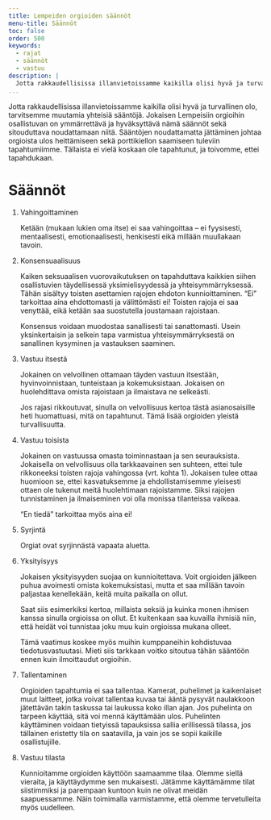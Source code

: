 ```yaml
---
title: Lempeiden orgioiden säännöt
menu-title: Säännöt
toc: false
order: 500
keywords:
  - rajat
  - säännöt
  - vastuu
description: |
  Jotta rakkaudellisissa illanvietoissamme kaikilla olisi hyvä ja turvallinen olo, tarvitsemme muutamia yhteisiä sääntöjä.
...
```


Jotta rakkaudellisissa illanvietoissamme kaikilla olisi hyvä ja turvallinen olo, tarvitsemme muutamia yhteisiä sääntöjä.
Jokaisen Lempeisiin orgioihin osallistuvan on ymmärrettävä ja hyväksyttävä nämä säännöt sekä sitouduttava noudattamaan niitä.
Sääntöjen noudattamatta jättäminen johtaa orgioista ulos heittämiseen sekä porttikiellon saamiseen tuleviin tapahtumiimme.
Tällaista ei vielä koskaan ole tapahtunut, ja toivomme, ettei tapahdukaan.

# Säännöt

1.  Vahingoittaminen

    Ketään (mukaan lukien oma itse) ei saa vahingoittaa – ei fyysisesti, mentaalisesti, emotionaalisesti, henkisesti eikä millään muullakaan tavoin.

2.  Konsensuaalisuus

    Kaiken seksuaalisen vuorovaikutuksen on tapahduttava kaikkien siihen osallistuvien täydellisessä yksimielisyydessä ja yhteisymmärryksessä.
    Tähän sisältyy toisten asettamien rajojen ehdoton kunnioittaminen.
    “Ei” tarkoittaa aina ehdottomasti ja välittömästi ei!
    Toisten rajoja ei saa venyttää, eikä ketään saa suostutella joustamaan rajoistaan.

    Konsensus voidaan muodostaa sanallisesti tai sanattomasti.
    Usein yksinkertaisin ja selkein tapa varmistua yhteisymmärryksestä on sanallinen kysyminen ja vastauksen saaminen.

3.  Vastuu itsestä

    Jokainen on velvollinen ottamaan täyden vastuun itsestään, hyvinvoinnistaan, tunteistaan ja kokemuksistaan.
    Jokaisen on huolehdittava omista rajoistaan ja ilmaistava ne selkeästi.

    Jos rajasi rikkoutuvat, sinulla on velvollisuus kertoa tästä asianosaisille heti huomattuasi, mitä on tapahtunut.
    Tämä lisää orgioiden yleistä turvallisuutta.

4.  Vastuu toisista

    Jokainen on vastuussa omasta toiminnastaan ja sen seurauksista.
    Jokaisella on velvollisuus olla tarkkaavainen sen suhteen, ettei tule rikkoneeksi toisten rajoja vahingossa (vrt. kohta 1).
    Jokaisen tulee ottaa huomioon se, ettei kasvatuksemme ja ehdollistamisemme yleisesti ottaen ole tukenut meitä huolehtimaan rajoistamme.
    Siksi rajojen tunnistaminen ja ilmaiseminen voi olla monissa tilanteissa vaikeaa.

    “En tiedä” tarkoittaa myös aina ei!

5.  Syrjintä

    Orgiat ovat syrjinnästä vapaata aluetta.

6.  Yksityisyys

    Jokaisen yksityisyyden suojaa on kunnioitettava.
    Voit orgioiden jälkeen puhua avoimesti omista kokemuksistasi, mutta et saa millään tavoin paljastaa kenellekään, keitä muita paikalla on ollut.

    Saat siis esimerkiksi kertoa, millaista seksiä ja kuinka monen ihmisen kanssa sinulla orgioissa on ollut.
    Et kuitenkaan saa kuvailla ihmisiä niin, että heidät voi tunnistaa joku muu kuin orgioissa mukana olleet.

    Tämä vaatimus koskee myös muihin kumppaneihin kohdistuvaa tiedotusvastuutasi.
    Mieti siis tarkkaan voitko sitoutua tähän sääntöön ennen kuin ilmoittaudut orgioihin.

7.  Tallentaminen

    Orgioiden tapahtumia ei saa tallentaa.
    Kamerat, puhelimet ja kaikenlaiset muut laitteet, jotka voivat tallentaa kuvaa tai ääntä pysyvät naulakkoon jätettävän takin taskussa tai laukussa koko illan ajan.
    Jos puhelinta on tarpeen käyttää, sitä voi mennä käyttämään ulos.
    Puhelinten käyttäminen voidaan tietyissä tapauksissa sallia erillisessä tilassa, jos tällainen eristetty tila on saatavilla, ja vain jos se sopii kaikille osallistujille.

8.  Vastuu tilasta

    Kunnioitamme orgioiden käyttöön saamaamme tilaa.
    Olemme siellä vieraita, ja käyttäydymme sen mukaisesti.
    Jätämme käyttämämme tilat siistimmiksi ja parempaan kuntoon kuin ne olivat meidän saapuessamme.
    Näin toimimalla varmistamme, että olemme tervetulleita myös uudelleen.
